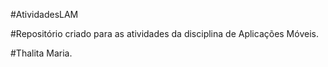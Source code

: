 #AtividadesLAM

#Repositório criado para as atividades da disciplina de Aplicações Móveis.

#Thalita Maria.
